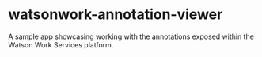 # watsonwork-annotation-viewer
A sample app showcasing working with the annotations exposed within the Watson Work Services platform.
